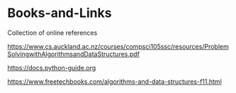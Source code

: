 # Books-and-Links
Collection of online references

https://www.cs.auckland.ac.nz/courses/compsci105ssc/resources/ProblemSolvingwithAlgorithmsandDataStructures.pdf

https://docs.python-guide.org

https://www.freetechbooks.com/algorithms-and-data-structures-f11.html
